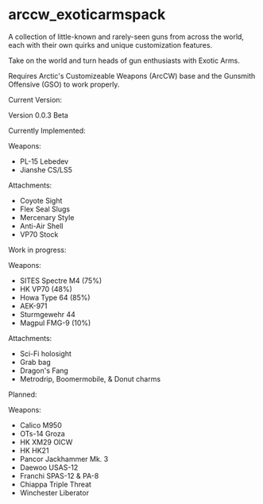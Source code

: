 # arccw_exoticarmspack
A collection of little-known and rarely-seen guns from across the world, each with their own quirks and unique customization features. 

Take on the world and turn heads of gun enthusiasts with Exotic Arms.

Requires Arctic's Customizeable Weapons (ArcCW) base and the Gunsmith Offensive (GSO) to work properly.

Current Version:

Version 0.0.3 Beta


Currently Implemented:

Weapons:

- PL-15 Lebedev
- Jianshe CS/LS5

Attachments:

- Coyote Sight 
- Flex Seal Slugs
- Mercenary Style
- Anti-Air Shell
- VP70 Stock

Work in progress:

Weapons:

- SITES Spectre M4 (75%)
- HK VP70 (48%)
- Howa Type 64 (85%)
- AEK-971
- Sturmgewehr 44
- Magpul FMG-9 (10%)

Attachments:

- Sci-Fi holosight
- Grab bag
- Dragon's Fang
- Metrodrip, Boomermobile, & Donut charms

Planned:

Weapons:

- Calico M950
- OTs-14 Groza
- HK XM29 OICW
- HK HK21
- Pancor Jackhammer Mk. 3
- Daewoo USAS-12
- Franchi SPAS-12 & PA-8
- Chiappa Triple Threat
- Winchester Liberator
